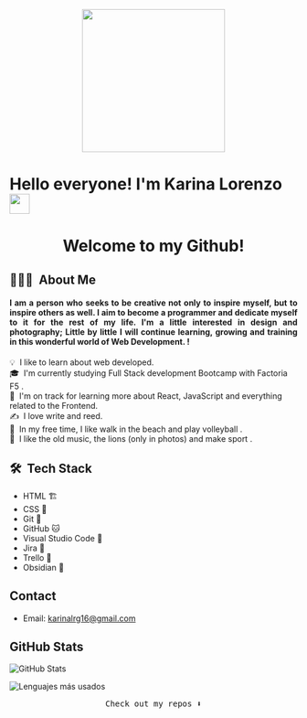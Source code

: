
<p align="center">
  <img width="250" src="https://media.giphy.com/media/jIgXf4hgbHCeKiXpvt/giphy.gif">
</p>


# Hello everyone! I'm Karina Lorenzo <img src="https://media.giphy.com/media/hvRJCLFzcasrR4ia7z/giphy.gif" width="35">  

<div align="center">
  <h1>Welcome to my Github!</h1>
</div>


## 👩🏽‍💻 &nbsp;About Me

<div align="justify">
  
  <h4>I am a person who seeks to be creative not only to inspire myself, but to inspire others as well. I aim to become a programmer and dedicate myself to it for the rest of my life. I'm a little interested in design and photography; Little by little I will continue learning, growing and training in this wonderful world of Web Development. !</h4>
</div>



💡 &nbsp;I like to learn about web developed.\
🎓 &nbsp;I'm currently studying Full Stack development Bootcamp with Factoria F5 .\
🌱 &nbsp;I'm on track for learning more about React, JavaScript and everything related to the Frontend.\
✍️ &nbsp;I love write and reed.\
🏐 &nbsp;In my free time, I like walk in the beach and play volleyball .\
📌 &nbsp;I like the old music, the lions (only in photos) and make sport .

## 🛠 &nbsp;Tech Stack

- HTML 🏗
- CSS 🎨
- Git 👾
- GitHub 🐱
- Visual Studio Code 🚀
- Jira 🫡
- Trello 🎯
- Obsidian 🧠

## Contact
- Email: karinalrg16@gmail.com

## GitHub Stats

![GitHub Stats](https://github-readme-stats.vercel.app/api?username=karinalorenzo&show_icons=true&count_private=true&theme=merko )

![Lenguajes más usados](https://github-readme-stats.vercel.app/api/top-langs/?username=TuNombreDeUsuario&layout=compact&theme=merko)

<p align="center"><samp>
Check out my repos ⬇️  
  </samp>

